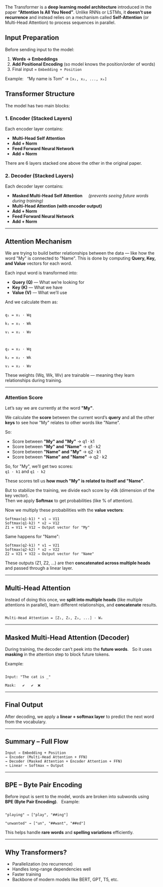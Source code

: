 
The Transformer is a **deep learning model architecture** introduced in the paper **“Attention Is All You Need”**. Unlike RNNs or LSTMs, it **doesn’t use recurrence** and instead relies on a mechanism called **Self-Attention** (or Multi-Head Attention) to process sequences in parallel.

## Input Preparation

Before sending input to the model:

1. **Words → Embeddings**
2. **Add Positional Encoding** (so model knows the position/order of words)
3. Final input = `Embedding + Position`

Example:  
“My name is Tom” → `[x₁, x₂, ..., x₆]`

## Transformer Structure

The model has two main blocks:
### 1. Encoder (Stacked Layers)
Each encoder layer contains:
- **Multi-Head Self Attention**
- **Add + Norm**
- **Feed Forward Neural Network**
- **Add + Norm**

There are 6 layers stacked one above the other in the original paper.

### 2. Decoder (Stacked Layers)
Each decoder layer contains:
- **Masked Multi-Head Self Attention**  
  *(prevents seeing future words during training)*
- **Multi-Head Attention (with encoder output)**
- **Add + Norm**
- **Feed Forward Neural Network**
- **Add + Norm**

---
## Attention Mechanism

We are trying to build better relationships between the data — like how the word "My" is connected to "Name". This is done by computing **Query, Key, and Value** vectors for each word.

Each input word is transformed into:

- **Query (Q)** — What we’re looking for  
- **Key (K)** — What we have  
- **Value (V)** — What we’ll use  

And we calculate them as:
```

q₁ = x₁ · Wq

k₁ = x₁ · Wk

v₁ = x₁ · Wv

  

q₂ = x₂ · Wq

k₂ = x₂ · Wk

v₂ = x₂ · Wv

```

These weights (Wq, Wk, Wv) are trainable — meaning they learn relationships during training.

---
### Attention Score

Let’s say we are currently at the word **"My"**.

We calculate the **score** between the current word’s **query** and all the other **keys** to see how "My" relates to other words like "Name".

So:
- Score between **"My" and "My"** → q1 · k1  
- Score between **"My" and "Name"** → q1 · k2  
- Score between **"Name" and "My"** → q2 · k1  
- Score between **"Name" and "Name"** → q2 · k2

So, for "My", we’ll get two scores:  
`q1 · k1` and `q1 · k2`

These scores tell us **how much "My" is related to itself and "Name"**.

But to stabilize the training, we divide each score by √dk (dimension of the key vector).  
Then we apply **Softmax** to get probabilities (like % of attention).

Now we multiply these probabilities with the **value vectors**:

```
Softmax(q1·k1) * v1 → V11
Softmax(q1·k2) * v2 → V12
Z1 = V11 + V12 → Output vector for "My"
```

Same happens for "Name":

```
Softmax(q2·k1) * v1 → V21
Softmax(q2·k2) * v2 → V22
Z2 = V21 + V22 → Output vector for "Name"
```

These outputs (Z1, Z2, ...) are then **concatenated across multiple heads** and passed through a linear layer.

---
##  Multi-Head Attention

Instead of doing this once, we **split into multiple heads** (like multiple attentions in parallel), learn different relationships, and **concatenate** results.

```

Multi-Head Attention = [Z₁, Z₂, Z₃, ...] · Wₒ

```

  

---

## Masked Multi-Head Attention (Decoder)

During training, the decoder can’t peek into the **future words**.  
So it uses **masking** in the attention step to block future tokens.

Example:

```

Input: "The cat is _"

Mask:   ✔️   ✔️  ❌

```

---
## Final Output

After decoding, we apply a **linear + softmax layer** to predict the next word from the vocabulary.

---
## Summary – Full Flow

```
Input → Embedding + Position
→ Encoder (Multi-Head Attention + FFN)
→ Decoder (Masked Attention + Encoder Attention + FFN)
→ Linear → Softmax → Output
```

---
## BPE – Byte Pair Encoding

Before input is sent to the model, words are broken into subwords using **BPE (Byte Pair Encoding)**.  
Example:

```

"playing" → ["play", "##ing"]

"unwanted" → ["un", "##want", "##ed"]

```

  This helps handle **rare words** and **spelling variations** efficiently.
  
---
## Why Transformers?

- Parallelization (no recurrence)
- Handles long-range dependencies well
-  Faster training
-  Backbone of modern models like BERT, GPT, T5, etc.
